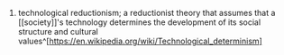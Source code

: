 1. technological reductionism; a reductionist theory that assumes that a [[society]]'s technology determines the development of its social structure and cultural values^[https://en.wikipedia.org/wiki/Technological_determinism]